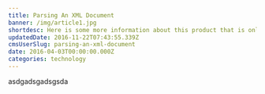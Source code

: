 ```yaml
---
title: Parsing An XML Document
banner: /img/article1.jpg
shortdesc: Here is some more information about this product that is only revealed once clicked on.
updatedDate: 2016-11-22T07:43:55.339Z
cmsUserSlug: parsing-an-xml-document
date: 2016-04-03T00:00:00.000Z
categories: technology
---
```


asdgadsgadsgsda